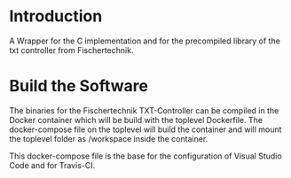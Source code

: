 # Introduction
A Wrapper for the C implementation and for the precompiled library of the txt controller from Fischertechnik.

# Build the Software
The binaries for the Fischertechnik TXT-Controller can be compiled in the Docker container which will be build with the toplevel Dockerfile.
The docker-compose file on the toplevel will build the container and will mount the toplevel folder as /workspace inside the container.

This docker-compose file is the base for the configuration of Visual Studio Code and for Travis-CI.

